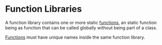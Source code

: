 # Function Libraries

A function library contains one or more static [functions](Functions.md), an static function being as function that can be called globally without being part of a class.

[Functions](Functions.md) must have unique names inside the same function library.